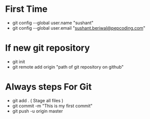 # First Time
* git config --global user.name  "sushant"
* git config --global user.email "sushant.beriwal@pepcoding.com"

# If new git repository
* git init
* git remote add origin "path of git repository on github"

# Always steps For Git
* git add . ( Stage all files )
* git commit -m "This is my first commit"
* git push -u origin master

